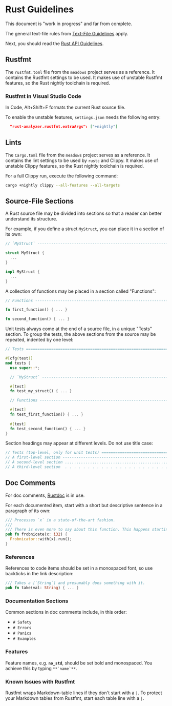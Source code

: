 # Rust Guidelines

This document is "work in progress" and far from complete.

The general text-file rules from [Text-File Guidelines](text_file_guidelines.md) apply.

Next, you should read the [Rust API Guidelines](https://rust-lang.github.io/api-guidelines/about.html).

## Rustfmt

The `rustfmt.toml` file from the `meadows` project serves as a reference. It contains the Rustfmt settings to
be used. It makes use of unstable Rustfmt features, so the Rust nightly toolchain is required. 

### Rustfmt in Visual Studio Code

In Code, Alt+Shift+F formats the current Rust source file.

To enable the unstable features, `settings.json` needs the following entry:

```json
  "rust-analyzer.rustfmt.extraArgs": ["+nightly"]
```

## Lints

The `Cargo.toml` file from the `meadows` project serves as a reference. It contains the lint settings to be
used by `rustc` and Clippy. It makes use of unstable Clippy features, so the Rust nightly toolchain is
required.

For a full Clippy run, execute the following command:

```bash
cargo +nightly clippy --all-features --all-targets
```

## Source-File Sections

A Rust source file may be divided into sections so that a reader can better understand its structure.

For example, if you define a struct `MyStruct`, you can place it in a section of its own:

```rust
// `MyStruct` -----------------------------------------------------------------------------------------------

struct MyStruct {
  ...
}

impl MyStruct {
  ...
}
```

A collection of functions may be placed in a section called "Functions":

```rust
// Functions ------------------------------------------------------------------------------------------------

fn first_function() { ... }

fn second_function() { ... }
```

Unit tests always come at the end of a source file, in a unique "Tests" section. To group the tests, the
above sections from the source may be repeated, indented by one level:

```rust
// Tests ====================================================================================================

#[cfg(test)]
mod tests {
  use super::*;

  // `MyStruct` ---------------------------------------------------------------------------------------------

  #[test]
  fn test_my_struct() { ... }

  // Functions ----------------------------------------------------------------------------------------------

  #[test]
  fn test_first_function() { ... }
  
  #[test]
  fn test_second_function() { ... }
}
```

Section headings may appear at different levels. Do not use title case:

```rust
// Tests (top-level, only for unit tests) ===================================================================
// A first-level section ------------------------------------------------------------------------------------
// A second-level section ...................................................................................
// A third-level section  . . . . . . . . . . . . . . . . . . . . . . . . . . . . . . . . . . . . . . . . . . 
```

## Doc Comments

For doc comments, [Rustdoc](https://doc.rust-lang.org/rustdoc) is in use.

For each documented item, start with a short but descriptive sentence in a paragraph of its own:

```rust
/// Processes `x` in a state-of-the-art fashion.
///
/// There is even more to say about this function. This happens starting a new paragraph.
pub fn frobnicate(x: i32) {
  Frobnicator::with(x).run();
}
```

### References

References to code items should be set in a monospaced font, so use backticks in the link description:

```rust
/// Takes a [`String`] and presumably does something with it.
pub fn take(val: String) { ... }
```

### Documentation Sections

Common sections in doc comments include, in this order:

- `# Safety`
- `# Errors`
- `# Panics`
- `# Examples`

### Features

Feature names, e.g. **`no_std`**, should be set bold and monospaced. You achieve this by typing
<code>\*\*&grave;name&grave;\*\*</code>.

### Known Issues with Rustfmt

Rustfmt wraps Markdown-table lines if they don't start with a `|`. To protect your Markdown tables from
Rustfmt, start each table line with a `|`.
